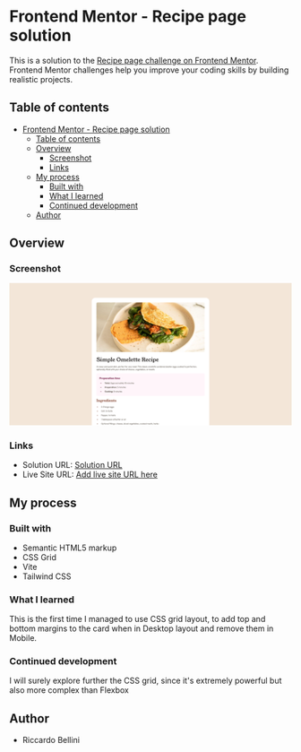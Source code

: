 # Frontend Mentor - Recipe page solution

This is a solution to the [Recipe page challenge on Frontend Mentor](https://www.frontendmentor.io/challenges/recipe-page-KiTsR8QQKm). Frontend Mentor challenges help you improve your coding skills by building realistic projects. 

## Table of contents

- [Frontend Mentor - Recipe page solution](#frontend-mentor---recipe-page-solution)
  - [Table of contents](#table-of-contents)
  - [Overview](#overview)
    - [Screenshot](#screenshot)
    - [Links](#links)
  - [My process](#my-process)
    - [Built with](#built-with)
    - [What I learned](#what-i-learned)
    - [Continued development](#continued-development)
  - [Author](#author)

## Overview

### Screenshot

![](./screenshot.png)

### Links

- Solution URL: [Solution URL](https://www.frontendmentor.io/solutions/recipe-page-html-css-vite-tailwind-css-fUz8o6q-TT)
- Live Site URL: [Add live site URL here](https://frontend-mentor-recipe-page-tawny-ten.vercel.app/)

## My process

### Built with

- Semantic HTML5 markup
- CSS Grid
- Vite
- Tailwind CSS

### What I learned

This is the first time I managed to use CSS grid layout, to add top and bottom margins to the card when in Desktop layout and remove them in Mobile.

### Continued development

I will surely explore further the CSS grid, since it's extremely powerful but also more complex than Flexbox

## Author

- Riccardo Bellini
